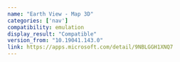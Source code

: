 ```yaml
---
name: "Earth View - Map 3D"
categories: ['nav']
compatibility: emulation
display_result: "Compatible"
version_from: "10.19041.143.0"
link: https://apps.microsoft.com/detail/9NBLGGH1XNQ7
---
```

